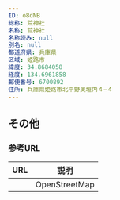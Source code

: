 ```yaml
---
ID: o8dNB
総称: 荒神社
名称: 荒神社
名称読み: null
別名: null
都道府県: 兵庫県
区域: 姫路市
緯度: 34.8684058
経度: 134.6961858
郵便番号: 6700892
住所: 兵庫県姫路市北平野奥垣内４−４
---
```


## その他

### 参考URL

| URL | 説明          |
| --- | ------------- |
|     | OpenStreetMap |

